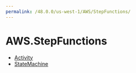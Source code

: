 ```yaml
---
permalink: /48.0.0/us-west-1/AWS/StepFunctions/
---
```


# AWS.StepFunctions



* [Activity](Activity.md)
* [StateMachine](StateMachine.md)
